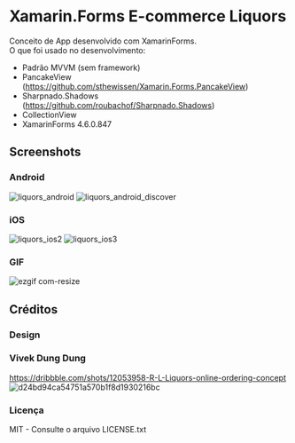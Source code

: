 # Xamarin.Forms E-commerce Liquors
Conceito de App desenvolvido com XamarinForms. </br>
O que foi usado no desenvolvimento:
- Padrão MVVM (sem framework)
- PancakeView (https://github.com/sthewissen/Xamarin.Forms.PancakeView)
- Sharpnado.Shadows (https://github.com/roubachof/Sharpnado.Shadows)
- CollectionView
- XamarinForms 4.6.0.847

## Screenshots
### Android
![liquors_android](https://user-images.githubusercontent.com/11803107/84780687-3bc99300-afbc-11ea-8234-4be06d70f9af.jpg)
![liquors_android_discover](https://user-images.githubusercontent.com/11803107/84780711-46842800-afbc-11ea-86b9-b6f3668a727f.jpg)

### iOS
![liquors_ios2](https://user-images.githubusercontent.com/11803107/84780881-82b78880-afbc-11ea-8c85-1eb6348f4024.png)
![liquors_ios3](https://user-images.githubusercontent.com/11803107/84780906-8a772d00-afbc-11ea-9357-cd1b0a881a57.png)

### GIF
![ezgif com-resize](https://user-images.githubusercontent.com/11803107/84782714-bf847f00-afbe-11ea-823f-d00b85bcdbd0.gif)

## Créditos
### Design
### Vivek Dung Dung
https://dribbble.com/shots/12053958-R-L-Liquors-online-ordering-concept
![d24bd94ca54751a570b1f8d1930216bc](https://user-images.githubusercontent.com/11803107/84781130-d32ee600-afbc-11ea-8702-f4fe8179f95a.png)

### Licença
MIT - Consulte o arquivo LICENSE.txt

